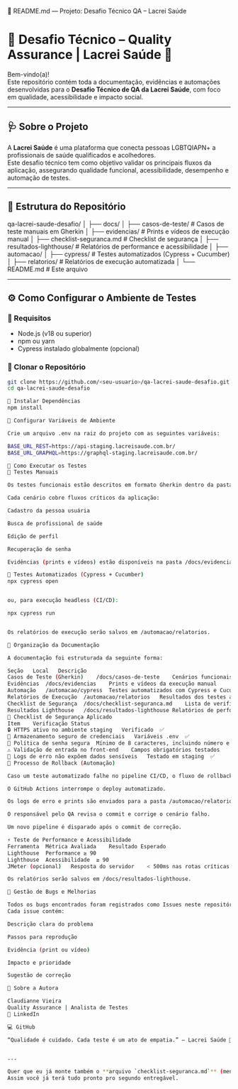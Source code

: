 🧾 README.md — Projeto: Desafio Técnico QA – Lacrei Saúde
# 🧪 Desafio Técnico – Quality Assurance | Lacrei Saúde 🌈

Bem-vindo(a)!  
Este repositório contém toda a documentação, evidências e automações desenvolvidas para o **Desafio Técnico de QA da Lacrei Saúde**, com foco em qualidade, acessibilidade e impacto social.

---

## 🩺 Sobre o Projeto

A **Lacrei Saúde** é uma plataforma que conecta pessoas LGBTQIAPN+ a profissionais de saúde qualificados e acolhedores.  
Este desafio técnico tem como objetivo validar os principais fluxos da aplicação, assegurando qualidade funcional, acessibilidade, desempenho e automação de testes.

---

## 🧭 Estrutura do Repositório



qa-lacrei-saude-desafio/
│
├── docs/
│ ├── casos-de-teste/ # Casos de teste manuais em Gherkin
│ ├── evidencias/ # Prints e vídeos de execução manual
│ ├── checklist-seguranca.md # Checklist de segurança
│ ├── resultados-lighthouse/ # Relatórios de performance e acessibilidade
│
├── automacao/
│ ├── cypress/ # Testes automatizados (Cypress + Cucumber)
│ ├── relatorios/ # Relatórios de execução automatizada
│
└── README.md # Este arquivo


---

## ⚙️ Como Configurar o Ambiente de Testes

### 🔹 Requisitos
- Node.js (v18 ou superior)
- npm ou yarn
- Cypress instalado globalmente (opcional)

### 🔹 Clonar o Repositório
```bash
git clone https://github.com/<seu-usuario>/qa-lacrei-saude-desafio.git
cd qa-lacrei-saude-desafio

🔹 Instalar Dependências
npm install

🔹 Configurar Variáveis de Ambiente

Crie um arquivo .env na raiz do projeto com as seguintes variáveis:

BASE_URL_REST=https://api-staging.lacreisaude.com.br/
BASE_URL_GRAPHQL=https://graphql-staging.lacreisaude.com.br/

🧪 Como Executar os Testes
🔸 Testes Manuais

Os testes funcionais estão descritos em formato Gherkin dentro da pasta /docs/casos-de-teste.

Cada cenário cobre fluxos críticos da aplicação:

Cadastro da pessoa usuária

Busca de profissional de saúde

Edição de perfil

Recuperação de senha

Evidências (prints e vídeos) estão disponíveis na pasta /docs/evidencias.

🔸 Testes Automatizados (Cypress + Cucumber)
npx cypress open


ou, para execução headless (CI/CD):

npx cypress run


Os relatórios de execução serão salvos em /automacao/relatorios.

🧩 Organização da Documentação

A documentação foi estruturada da seguinte forma:

Seção	Local	Descrição
Casos de Teste (Gherkin)	/docs/casos-de-teste	Cenários funcionais mobile
Evidências	/docs/evidencias	Prints e vídeos da execução manual
Automação	/automacao/cypress	Testes automatizados com Cypress e Cucumber
Relatórios de Execução	/automacao/relatorios	Resultados dos testes automatizados
Checklist de Segurança	/docs/checklist-seguranca.md	Lista de verificações aplicadas
Resultados Lighthouse	/docs/resultados-lighthouse	Relatórios de performance e acessibilidade
🧰 Checklist de Segurança Aplicado
Item	Verificação	Status
🔒 HTTPS ativo no ambiente staging	Verificado	✅
🔐 Armazenamento seguro de credenciais	Variáveis .env	✅
🧾 Política de senha segura	Mínimo de 8 caracteres, incluindo número e símbolo	✅
⚠️ Validação de entrada no front-end	Campos obrigatórios testados	✅
🔁 Logs de erro não expõem dados sensíveis	Testado em staging	✅
🔄 Processo de Rollback (Automação)

Caso um teste automatizado falhe no pipeline CI/CD, o fluxo de rollback ocorre da seguinte forma:

O GitHub Actions interrompe o deploy automatizado.

Os logs de erro e prints são enviados para a pasta /automacao/relatorios.

O responsável pelo QA revisa o commit e corrige o cenário falho.

Um novo pipeline é disparado após o commit de correção.

⚡ Teste de Performance e Acessibilidade
Ferramenta	Métrica Avaliada	Resultado Esperado
Lighthouse	Performance	≥ 90
Lighthouse	Acessibilidade	≥ 90
JMeter (opcional)	Resposta do servidor	< 500ms nas rotas críticas

Os relatórios serão salvos em /docs/resultados-lighthouse.

🐞 Gestão de Bugs e Melhorias

Todos os bugs encontrados foram registrados como Issues neste repositório.
Cada issue contém:

Descrição clara do problema

Passos para reprodução

Evidência (print ou vídeo)

Impacto e prioridade

Sugestão de correção

💙 Sobre a Autora

Claudianne Vieira
Quality Assurance | Analista de Testes
💌 LinkedIn

💻 GitHub

“Qualidade é cuidado. Cada teste é um ato de empatia.” – Lacrei Saúde 🌈


---

Quer que eu já monte também o **arquivo `checklist-seguranca.md`** (mencionado no README) pra você colocar em `/docs/`?  
Assim você já terá tudo pronto pro segundo entregável.
